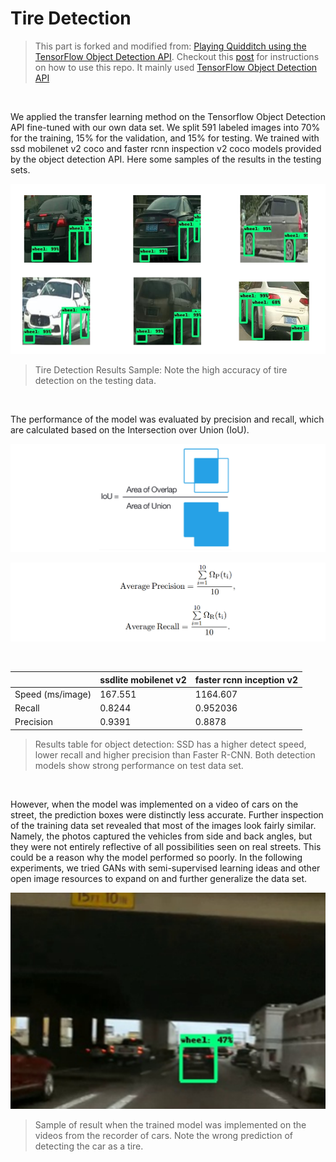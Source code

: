 # Tire Detection
> This part is forked and modified from: [Playing Quidditch using the TensorFlow Object Detection API](https://github.com/thatbrguy/Object-Detection-Quidditch). Checkout this [post](https://medium.freecodecamp.org/how-to-play-quidditch-using-the-tensorflow-object-detection-api-b0742b99065d) for instructions on how to use this repo. It mainly used [TensorFlow Object Detection API](https://github.com/tensorflow/models/tree/master/research/object_detection)

<br>

We applied the transfer learning method on the Tensorflow Object Detection API fine-tuned with our own data set. We split 591 labeled images into 70% for the training, 15% for the validation, and 15% for testing. We trained with ssd mobilenet v2 coco and faster rcnn inspection v2 coco models provided by the object detection API. Here some samples of the results in the testing sets.

![tire-detection-sample](./tire-detection-sample.png)

> Tire Detection Results Sample: Note the high accuracy of tire detection on the testing
> data.

<br>

The performance of the model was evaluated by precision and recall, which are calculated based on the Intersection over Union (IoU). 

![iou_sample](./iou_sample.png)



![precision_recall_calculation](./precision_recall_calculation.png)

<br>

|                  | ssdlite mobilenet v2 | faster rcnn inception v2 |
| ---------------- | -------------------- | ------------------------ |
| Speed (ms/image) | 167.551              | 1164.607                 |
| Recall           | 0.8244               | 0.952036                 |
| Precision        | 0.9391               | 0.8878                   |

> Results table for object detection: SSD has a higher detect speed, lower recall and higher
> precision than Faster R-CNN. Both detection models show strong performance on test data set.

<br>

However, when the model was implemented on a video of cars on the street, the prediction boxes were distinctly less accurate. Further inspection of the training data set revealed that most of the images look fairly similar. Namely, the photos captured the vehicles from side and back angles, but they were not entirely reflective of all possibilities seen on real streets. This could be a reason why the model performed so poorly. In the following experiments, we tried GANs with semi-supervised learning ideas and other open image resources to expand on and further generalize the data set.



![street_sample](./street_sample.png)

> Sample of result when the trained model was implemented on the videos from the recorder of cars. Note the wrong prediction of detecting the car as a tire.